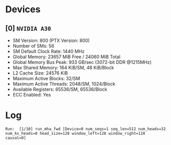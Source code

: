 # Devices

## [0] `NVIDIA A30`
* SM Version: 800 (PTX Version: 800)
* Number of SMs: 56
* SM Default Clock Rate: 1440 MHz
* Global Memory: 23657 MiB Free / 24060 MiB Total
* Global Memory Bus Peak: 933 GB/sec (3072-bit DDR @1215MHz)
* Max Shared Memory: 164 KiB/SM, 48 KiB/Block
* L2 Cache Size: 24576 KiB
* Maximum Active Blocks: 32/SM
* Maximum Active Threads: 2048/SM, 1024/Block
* Available Registers: 65536/SM, 65536/Block
* ECC Enabled: Yes

# Log

```
Run:  [1/10] run_mha_fwd [Device=0 num_seqs=1 seq_len=512 num_heads=32 num_kv_heads=8 head_size=128 window_left=128 window_right=128 causal=0]
